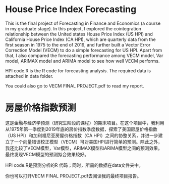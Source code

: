 # House Price Index Forecasting
This is the final project of Forecasting in Finance and Economics (a course in my graduate stage). In this project, I explored the cointegration relationship between the United states House Price Index (US HPI) and California House Price Index (CA HPI), which are quarterly data from the first season in 1975 to the end of 2019, and further built a Vector Error Correction Model (VECM) to do a simple forecasting for US HPI. Apart from that, I also compared the forecasting performance among VECM model, Var model, ARIMAX model and ARIMA model to see how well VECM performs.

HPI code.R is the R code for forecasting analysis. The required data is attached in data folder.

You could also go to VECM FINAL PROJECT.pdf to read my report.

# 房屋价格指数预测
这是金融与经济学预测（研究生阶段的课程）的期末项目。在这个项目中，我利用从1975年第一季度到2019年底的房价指数季度数据，探索了美国房屋价格指数（US HPI）和加利福尼亚房屋价格指数（CA HPI）之间的协整关系，并进一步建立了一个向量错误校正模型（VECM）可对美国HPI进行简单的预测。除此之外，我还比较了VECM模型，Var模型，ARIMAX模型和ARIMA模型之间的预测效果。最终发现VECM模型的预测拟合效果较好。

HPI code.R是预测分析的R 代码；同时，所需的数据在data文件夹中。

你也可以打开VECM FINAL PROJECT.pdf去阅读我的最终项目报告。
